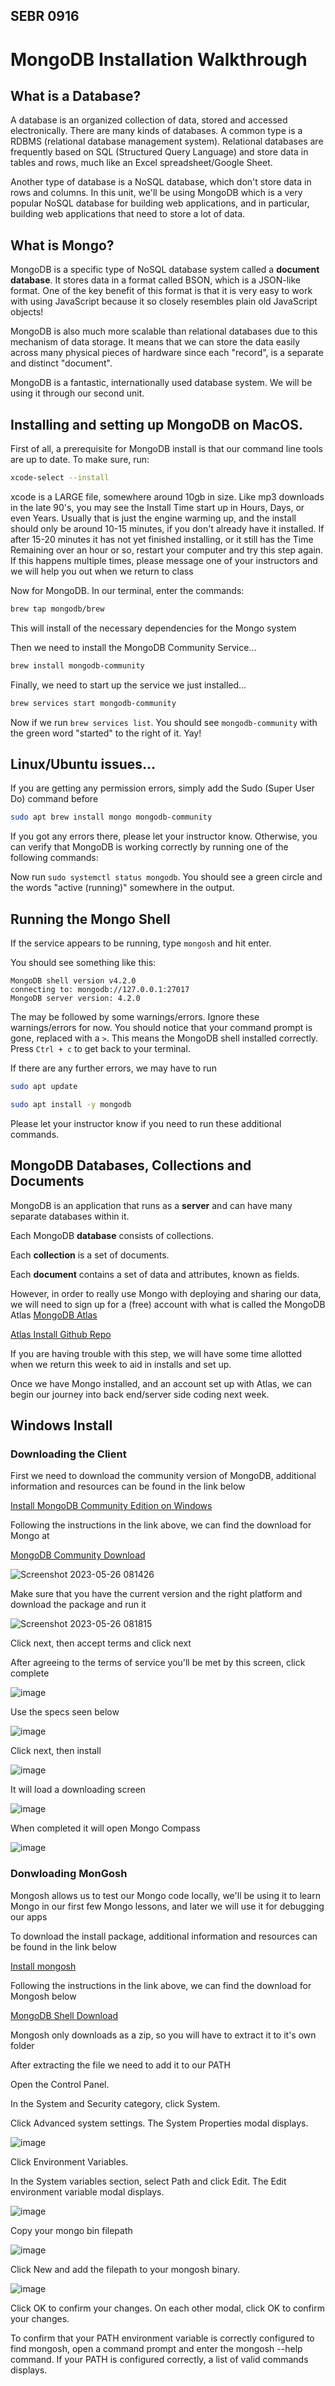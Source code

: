 ## SEBR 0916

# MongoDB Installation Walkthrough

## What is a Database?

A database is an organized collection of data, stored and accessed electronically.  There are many kinds of databases. A common type is a RDBMS (relational database management system).  Relational databases are frequently based on SQL (Structured Query Language)  and store data in tables and rows, much like an Excel spreadsheet/Google Sheet.

Another type of database is a NoSQL database, which don't store data in rows and columns.  In this unit, we'll be using MongoDB which is a very popular NoSQL database for building web applications, and in particular, building web applications that need to store a lot of data.

## What is Mongo?

MongoDB is a specific type of NoSQL database system called a  **document database**.  It stores data in a format called BSON, which is a JSON-like format. One of the key benefit of this format is that it is very easy to work with using JavaScript because it so closely resembles plain old JavaScript objects!

MongoDB is also much more scalable than relational databases due to this mechanism of data storage.  It means that we can store the data easily across many physical pieces of hardware since each "record", is a separate and distinct "document".



MongoDB is a fantastic, internationally used database system. We will be using it through our second unit.

##  Installing and setting up MongoDB on MacOS.

First of all, a prerequisite for MongoDB install is that our command line tools are up to date. To make sure, run:

```sh
xcode-select --install
```

xcode is a LARGE file, somewhere around 10gb in size. Like mp3 downloads in the late 90's, you may see the Install Time start up in Hours, Days, or even Years. Usually that is just the engine warming up, and the install should only be around 10-15 minutes, if you don't already have it installed. If after 15-20 minutes it has not yet finished installing, or it still has the Time Remaining over an hour or so, restart your computer and try this step again. If this happens multiple times, please message one of your instructors and we will help you out when we return to class

Now for MongoDB. In our terminal, enter the commands:

```sh
brew tap mongodb/brew
```

This will install of the necessary dependencies for the Mongo system

Then we need to install the MongoDB Community Service...

```sh
brew install mongodb-community
```

Finally, we need to start up the service we just installed...

```sh
brew services start mongodb-community
```

Now if we run `brew services list`. You should see `mongodb-community` with the green word "started" to the right of it. Yay!

##  Linux/Ubuntu issues...

If you are getting any permission errors, simply add the Sudo (Super User Do) command before

```sh
sudo apt brew install mongo mongodb-community
```

If you got any errors there, please let your instructor know. Otherwise, you can verify that MongoDB is working correctly by running one of the following commands:

Now run `sudo systemctl status mongodb`. You should see a green circle and the words "active (running)" somewhere in the output.

## Running the Mongo Shell

If the service appears to be running, type `mongosh` and hit enter.

You should see something like this:

```
MongoDB shell version v4.2.0
connecting to: mongodb://127.0.0.1:27017
MongoDB server version: 4.2.0
```

The may be followed by some warnings/errors. Ignore these warnings/errors for now.
You should notice that your command prompt is gone, replaced with a `>`.
This means the MongoDB shell installed correctly. Press `Ctrl + c` to get back
to your terminal.

If there are any further errors, we may have to run

```sh
sudo apt update

sudo apt install -y mongodb
```

Please let your instructor know if you need to run these additional commands.

## MongoDB Databases, Collections and Documents

MongoDB is an application that runs as a **server** and can have many separate databases within it.

Each MongoDB **database** consists of collections.

Each **collection** is a set of documents.

Each **document** contains a set of data and attributes, known as fields.

However, in order to really use Mongo with deploying and sharing our data, we will need to sign up for a (free) account with what is called the MongoDB Atlas
[MongoDB Atlas](https://www.mongodb.com/cloud/atlas/register)

[Atlas Install Github Repo](https://github.com/SEIR-0508/u2_mongo_atlas_setup/blob/main/README.md)

If you are having trouble with this step, we will have some time allotted when we return this week to aid in installs and set up.

Once we have Mongo installed, and an account set up with Atlas, we can begin our journey into back end/server side coding next week.

## Windows Install

### Downloading the Client

First we need to download the community version of MongoDB, additional information and resources can be found in the link below

[Install MongoDB Community Edition on Windows](https://www.mongodb.com/docs/manual/tutorial/install-mongodb-on-windows/#install-mongodb-community-edition-on-windows)

Following the instructions in the link above, we can find the download for Mongo at

[MongoDB Community Download](https://www.mongodb.com/try/download/community)

![Screenshot 2023-05-26 081426](https://github.com/SEIR-0508/u2_lesson_mongo_install/assets/100214696/40eb43dc-3ef2-44c1-88ca-260ae1a8096f)

Make sure that you have the current version and the right platform and download the package and run it

![Screenshot 2023-05-26 081815](https://github.com/SEIR-0508/u2_lesson_mongo_install/assets/100214696/f2a79575-92e3-4edc-a707-d73d14ea64c6)

Click next, then accept terms and click next

After agreeing to the terms of service you'll be met by this screen, click complete

![image](https://github.com/SEIR-0508/u2_lesson_mongo_install/assets/100214696/e4bff5f8-d5fb-48de-be30-c8b906e7d733)

Use the specs seen below 

![image](https://github.com/SEIR-0508/u2_lesson_mongo_install/assets/100214696/2c5d18a2-86b0-42c6-a69b-0efc81a7cccb)

Click next, then install

![image](https://github.com/SEIR-0508/u2_lesson_mongo_install/assets/100214696/286b18ac-c977-42ab-88f1-c37d305262d3)

It will load a downloading screen

![image](https://github.com/SEIR-0508/u2_lesson_mongo_install/assets/100214696/e1b8b976-abd9-48c8-a614-101b8ba3331e)

When completed it will open Mongo Compass

![image](https://github.com/SEIR-0508/u2_lesson_mongo_install/assets/100214696/65c15276-fac9-4645-8e40-ad596d5a3d86)

### Donwloading MonGosh

Mongosh allows us to test our Mongo code locally, we'll be using it to learn Mongo in our first few Mongo lessons, and later we will use it for debugging our apps

To download the install package, additional information and resources can be found in the link below

[Install mongosh](https://www.mongodb.com/try/download/shell)

Following the instructions in the link above, we can find the download for Mongosh below

[MongoDB Shell Download](https://www.mongodb.com/try/download/shell)

Mongosh only downloads as a zip, so you will have to extract it to it's own folder

After extracting the file we need to add it to our PATH

Open the Control Panel.

In the System and Security category, click System.

Click Advanced system settings. The System Properties modal displays.

![image](https://github.com/SEIR-0508/u2_lesson_mongo_install/assets/100214696/7dbb94df-e962-42ed-bdfb-94391fc1af90)

Click Environment Variables.

In the System variables section, select Path and click Edit. The Edit environment variable modal displays.

![image](https://github.com/SEIR-0508/u2_lesson_mongo_install/assets/100214696/b4cb7803-7191-47b3-ab7c-68f255665245)

Copy your mongo bin filepath

![image](https://github.com/SEIR-0508/u2_lesson_mongo_install/assets/100214696/3832731b-0930-44dc-a474-14390bea582b)

Click New and add the filepath to your mongosh binary.

![image](https://github.com/SEIR-0508/u2_lesson_mongo_install/assets/100214696/8fca2244-c0bb-4676-9dfa-526811c97d61)

Click OK to confirm your changes. On each other modal, click OK to confirm your changes.

To confirm that your PATH environment variable is correctly configured to find mongosh, open a command prompt and enter the mongosh --help command. If your PATH is configured correctly, a list of valid commands displays.




